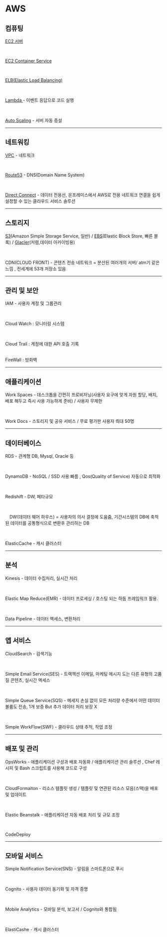 # AWS

<h2>컴퓨팅</h2>  

<a href="https://github.com/kimTH65/AWS/blob/main/aws/EC2.md">EC2 서버</a>

<br>

<a href="https://github.com/kimTH65/AWS/blob/main/aws/ECS.md">EC2 Container Service </a>

<br>

<a href="https://github.com/kimTH65/AWS/blob/main/aws/ELB.md">ELB(Elastic Load Balancing) </a> 

<br>

<a href="https://aws.amazon.com/ko/lambda/faqs/">Lambda </a>  - 이벤트 응답으로 코드 실행

<br>

<a href="https://docs.aws.amazon.com/ko_kr/autoscaling/ec2/userguide/what-is-amazon-ec2-auto-scaling.html">Auto Scaling</a> - 서버 자동 증설

<hr>

<h2>네트워킹</h2>

<a href="https://github.com/kimTH65/AWS/blob/main/aws/VPC.md">VPC</a> - 네트워크

<br>

<a href="https://aws.amazon.com/ko/route53/">Route53</a>  - DNS(Domain Name System)

<br>

<a href="https://aws.amazon.com/ko/directconnect/?nc1=h_ls">Direct Connect</a> - 데이터 전용선, 온프레미스에서 AWS로 전용 네트워크 연결을 쉽게 설정할 수 있는 클라우드 서비스 솔루션

<hr>

<h2>스토리지</h2>

<a href="https://aws.amazon.com/ko/s3/?nc1=h_ls">S3</a>(Amazon Simple Storage Service, 일반) / 
<a href="https://aws.amazon.com/ko/ebs/?nc1=h_ls">EBS</a>(Elastic Block Store, 빠른 블록) /
<a href="https://aws.amazon.com/ko/s3/storage-classes/glacier/?nc1=h_ls">Glacier</a>(저렴,데이터 아카이빙용) 

<br>

CDN(CLOUD FRONT) - 콘텐츠 전송 네트워크 = 분산된 여러개의 서버/ atm기 같은 느낌 , 전세계에 53개 저장소 있음

<hr>

<h2>관리 및 보안</h2>

IAM - 사용자 계정 및 그룹관리

<br>

Cloud Watch : 모니터링 시스템

<br>

Cloud Trail : 계정에 대한 API 호출 기록

<br>FireWall : 방화벽

<hr>

<h2>애플리케이션</h2>

Work Spaces - 데스크톱을 간편히 프로비저닝(사용자 요구에 맞게 자원 할당, 배치, 배포 해두고 즉시 사용 가능하게 준비) / 사용자 무제한

<br> 

Work Docs - 스토리지 및 공유 서비스 / 무료 평가판 사용자 최대 50명

<hr>

<h2>데이터베이스</h2>

RDS - 관계형 DB, Mysql, Oracle 등

<br>

DynamoDB - NoSQL / SSD 사용 빠름 , Qos(Quality of Service) 자동으로 최적화

<br> 

Redishift - DW, 페타규모

<br>

&emsp;DW(데이터 웨어 하우스) = 사용자의 의사 결정에 도움줌, 기간시스템의 DB에 축척된 데이터를 공통형식으로 변환후 관리하는 DB

<br>

ElasticCache - 캐시 클러스터

<hr>

<h2>분석</h2>

Kinesis - 데이터 수집처리, 실시간 처리

<br>

Elastic Map Reduce(EMR) - 데이터 프로세싱 / 호스팅 되는 하둡 프레임워크 활용.

<br>

Data Pipeline - 데이터 액세스, 변환처리

<hr>

<h2>앱 서비스</h2>

CloudSearch - 검색기능

<br>

Simple Email Service(SES) - 트랙잭션 이메일, 마케팅 메시지 도는 다른 유형의 고품질 콘텐츠, 실시간 엑세스

<br>

Simple Queue Service(SQS) - 메세지 손실 없이 모든 처리량 수준에서 어떤 데이터 볼륨도 전송, 1개 보증 But 추가 데이터 처리 보장 X

<br>

Simple WorkFlow(SWF) - 클라우드 상태 추적, 작업 조정

<hr>

<h2>배포 및 관리</h2>

OpsWorks - 애플리케이션 구성과 배포 자동화 / 애플리케이션 관리 솔루션 , Chef 레시피 및 Bash 스크립트를 사용해 코드로 구성

<br>

CloudFormaiton - 리소스 템플릿 생성 / 템플릿 및 연관된 리소스 모음(스택)을 배포 및 업데이트

<br>

Elastic Beanstalk - 애플리케이션 자동 배포 처리 및 규모 조정

<br>

CodeDeploy

<hr>

<h2>모바일 서비스</h2>

Simple Notification Service(SNS) - 알림을 스마트폰으로 푸시

<br>

Cognito - 사용자 데이터 동기화 및 자격 증명

<br>

Mobile Analytics - 모바일 분석, 보고서 / Cognito와 통합됨

<br> 

ElastiCashe - 캐시 클러스터



